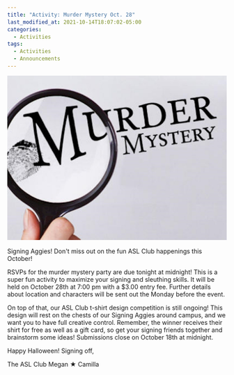```yaml
---
title: "Activity: Murder Mystery Oct. 28"
last_modified_at: 2021-10-14T18:07:02-05:00
categories:
  - Activities
tags:
  - Activities
  - Announcements
---
```


![Murder Mystery](https://github.com/Bamboo72/ENGL-2010-Mock-ASL-Website/blob/main/assets/images/Murder-Mystery.jpg
)

Signing Aggies!
Don't miss out on the fun ASL Club happenings this October!

RSVPs for the murder mystery party are due tonight at midnight! This is a super fun activity to maximize your signing and sleuthing skills. It will be held on October 28th at 7:00 pm with a $3.00 entry fee. Further details about location and characters will be sent out the Monday before the event.

On top of that, our ASL Club t-shirt design competition is still ongoing! This design will rest on the chests of our Signing Aggies around campus, and we want you to have full creative control. Remember, the winner receives their shirt for free as well as a gift card, so get your signing friends together and brainstorm some ideas! Submissions close on October 18th at midnight.

Happy Halloween!
Signing off,

The ASL Club
Megan ★ Camilla
